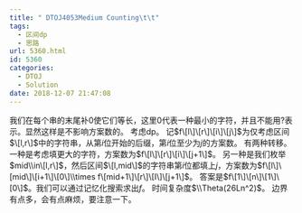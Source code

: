 ```yaml
---
title: " DTOJ4053Medium Counting\t\t"
tags:
  - 区间dp
  - 思路
url: 5360.html
id: 5360
categories:
  - DTOJ
  - Solution
date: 2018-12-07 21:47:08
---
```


我们在每个串的末尾补$0$使它们等长，这里$0$代表一种最小的字符，并且不能用$?$表示。显然这样是不影响方案数的。 考虑dp。 记$f\[l\]\[r\]\[i\]\[j\]$为仅考虑区间$\[l,r\]$中的字符串，从第$i$位开始的后缀，第$i$位至少为$j$的方案数。 有两种转移。 一种是考虑填更大的字符，方案数为$f\[l\]\[r\]\[i\]\[j+1\]$。 另一种是我们枚举$mid\\in\[l,r\]$，然后区间$\[l,mid\]$的字符串第$i$位都填上$j$，方案数为$f\[l\]\[mid\]\[i+1\]\[0\]\\times f\[mid+1\]\[r\]\[I\]\[j+1\]$。 答案是$f\[1\]\[n\]\[1\]\[0\]$。我们可以通过记忆化搜索求出$f$。 时间复杂度$\\Theta(26Ln^2)$。 边界有点多，会有点麻烦，要注意一下。